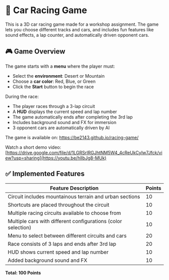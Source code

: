# 🏁 Car Racing Game
This is a 3D car racing game made for a workshop assignment. The game lets you choose different tracks and cars, and includes fun features like sound effects, a lap counter, and automatically driven opponent cars.
## 🎮 Game Overview
The game starts with a **menu** where the player must:
- Select the **environment**: Desert or Mountain
- Choose a **car color**: Red, Blue, or Green
- Click the **Start** button to begin the race

During the race:
- The player races through a 3-lap circuit
- A **HUD** displays the current speed and lap number
- The game automatically ends after completing the 3rd lap
- Includes background sound and FX for immersion
- 3 opponent cars are automatically driven by AI

The game is available on: https://be2143.github.io/racing-game/

Watch a short demo video: [https://drive.google.com/file/d/1LGRSrIRGJhtNM5W4_4cReUkCyIw7Jfck/view?usp=sharing](https://youtu.be/hlIbJg8-MUk)

## ✅ Implemented Features

| Feature Description                                                                  | Points |
|--------------------------------------------------------------------------------------|--------|
| Circuit includes mountainous terrain and urban sections                              | 10     |
| Shortcuts are placed throughout the circuit                                          | 10     |
| Multiple racing circuits available to choose from                                    | 10     |
| Multiple cars with different configurations (color selection)                        | 10     |
| Menu to select between different circuits and cars                                   | 20     |
| Race consists of 3 laps and ends after 3rd lap                                       | 20     |
| HUD shows current speed and lap number                                               | 10     |
| Added background sound and FX                                                        | 10     |

**Total: 100 Points**
